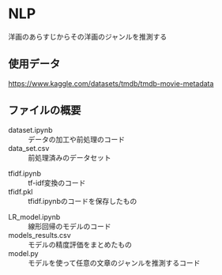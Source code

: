 # NLP
洋画のあらすじからその洋画のジャンルを推測する

## 使用データ
https://www.kaggle.com/datasets/tmdb/tmdb-movie-metadata

## ファイルの概要

<dl>
  <dt>dataset.ipynb</dt>
  <dd>データの加工や前処理のコード</dd>


  <dt>data_set.csv</dt>
  <dd>前処理済みのデータセット</dd>
 
</dl>

<dl>
  <dt>tfidf.ipynb</dt>
  <dd>tf-idf変換のコード</dd>

  <dt>tfidf.pkl</dt>
  <dd>tfidf.ipynbのコードを保存したもの</dd>
  
</dl>

<dl>
  <dt> LR_model.ipynb </dt>
  <dd> 線形回帰のモデルのコード</dd>

  <dt>models_results.csv</dt>
  <dd>モデルの精度評価をまとめたもの</dd>
  
  <dt>model.py</dt>
  <dd>モデルを使って任意の文章のジャンルを推測するコード</dd>
  
</dl>

